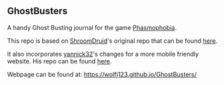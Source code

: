 ## GhostBusters

A handy Ghost Busting journal for the game [Phasmophobia](https://store.steampowered.com/app/739630/Phasmophobia/).

This repo is based on [ShroomDruid](https://github.com/ShroomDruid)'s original repo that can be found [here](https://github.com/ShroomDruid/GhostBusters).

It also incorporates [yannick32](https://github.com/yannick32)'s changes for a more mobile friendly website. His repo can be found [here](https://github.com/yannick32/GhostBusters).

Webpage can be found at:
https://wolfj123.github.io/GhostBusters/

